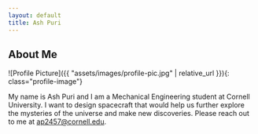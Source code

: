 ```yaml
---
layout: default
title: Ash Puri
---
```


## About Me


![Profile Picture]({{ "assets/images/profile-pic.jpg" | relative_url }}){: class="profile-image"}

 
My name is Ash Puri and I am a Mechanical Engineering student at Cornell University. I want to design spacecraft that would help us further explore the mysteries of the universe and make new discoveries. Please reach out to me at ap2457@cornell.edu.
